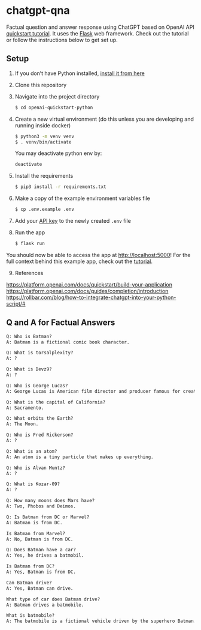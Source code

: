 # chatgpt-qna

Factual question and answer response using ChatGPT based on OpenAI API [quickstart tutorial](https://beta.openai.com/docs/quickstart). It uses the [Flask](https://flask.palletsprojects.com/en/2.0.x/) web framework. Check out the tutorial or follow the instructions below to get set up.

## Setup

1. If you don’t have Python installed, [install it from here](https://www.python.org/downloads/)

2. Clone this repository

3. Navigate into the project directory

   ```bash
   $ cd openai-quickstart-python
   ```

4. Create a new virtual environment (do this unless you are developing and running inside docker)  

   ```bash
   $ python3 -m venv venv
   $ . venv/bin/activate
   ```

   You may deactivate python env by:  
   ```bash
   deactivate
   ```

5. Install the requirements

   ```bash
   $ pip3 install -r requirements.txt
   ```

6. Make a copy of the example environment variables file

   ```bash
   $ cp .env.example .env
   ```

7. Add your [API key](https://beta.openai.com/account/api-keys) to the newly created `.env` file

8. Run the app

   ```bash
   $ flask run
   ```

You should now be able to access the app at [http://localhost:5000](http://localhost:5000)! For the full context behind this example app, check out the [tutorial](https://beta.openai.com/docs/quickstart).

9. References

https://platform.openai.com/docs/quickstart/build-your-application  
https://platform.openai.com/docs/guides/completion/introduction  
https://rollbar.com/blog/how-to-integrate-chatgpt-into-your-python-script/#  


## Q and A for Factual Answers

```txt
Q: Who is Batman?
A: Batman is a fictional comic book character.

Q: What is torsalplexity?
A: ?

Q: What is Devz9?
A: ?

Q: Who is George Lucas?
A: George Lucas is American film director and producer famous for creating Star Wars.

Q: What is the capital of California?
A: Sacramento.

Q: What orbits the Earth?
A: The Moon.

Q: Who is Fred Rickerson?
A: ?

Q: What is an atom?
A: An atom is a tiny particle that makes up everything.

Q: Who is Alvan Muntz?
A: ?

Q: What is Kozar-09?
A: ?

Q: How many moons does Mars have?
A: Two, Phobos and Deimos.

Q: Is Batman from DC or Marvel?
A: Batman is from DC.

Is Batman from Marvel?
A: No, Batman is from DC.

Q: Does Batman have a car?
A: Yes, he drives a batmobil.

Is Batman from DC?
A: Yes, Batman is from DC.

Can Batman drive?
A: Yes, Batman can drive.

What type of car does Batman drive?
A: Batman drives a batmobile.

What is batmobile?
A: The batmobile is a fictional vehicle driven by the superhero Batman. It is typically depicted as an advanced, armored car with many special features.
```


